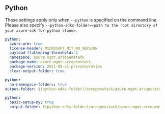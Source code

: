 ## Python

These settings apply only when `--python` is specified on the command line.
Please also specify `--python-sdks-folder=<path to the root directory of your azure-sdk-for-python clone>`.

```yaml $(python)
python:
  azure-arm: true
  license-header: MICROSOFT_MIT_NO_VERSION
  payload-flattening-threshold: 2
  namespace: azure.mgmt.arcopenstack
  package-name: azure-mgmt-arcopenstack
  package-version: 2021-05-31-privatepreview
  clear-output-folder: true
```

```yaml $(python) && $(python-mode) == 'update'
python:
  no-namespace-folders: true
output-folder: $(python-sdks-folder)/arcopenstack/azure-mgmt-arcopenstack/azure/mgmt/arcopenstack
```

``` yaml $(python) && $(python-mode) == 'create'
python:
  basic-setup-py: true
  output-folder: $(python-sdks-folder)/arcopenstack/azure-mgmt-arcopenstack
```
